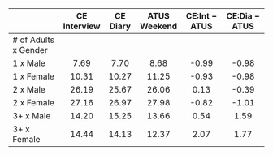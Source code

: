 
|                      | CE<br>Interview |  CE<br>Diary | ATUS<br>Weekend | CE:Int &minus; ATUS | CE:Dia &minus; ATUS |
| -------------------- | :----------: | :----------: | :----------: | :----------: | :----------: |
| # of Adults x Gender |              |              |              |              |              |
| 1 x Male             |         7.69 |         7.70 |         8.68 |        -0.99 |        -0.98 |
| 1 x Female           |        10.31 |        10.27 |        11.25 |        -0.93 |        -0.98 |
| 2 x Male             |        26.19 |        25.67 |        26.06 |         0.13 |        -0.39 |
| 2 x Female           |        27.16 |        26.97 |        27.98 |        -0.82 |        -1.01 |
| 3+ x Male            |        14.20 |        15.25 |        13.66 |         0.54 |         1.59 |
| 3+ x Female          |        14.44 |        14.13 |        12.37 |         2.07 |         1.77 |

